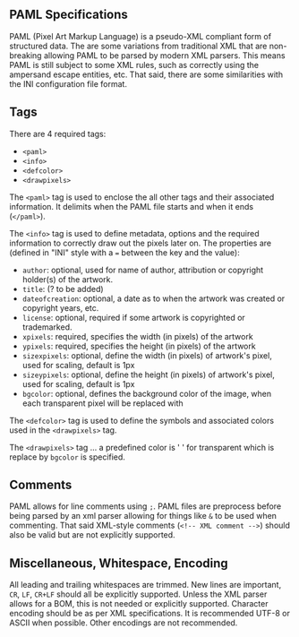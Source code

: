 PAML Specifications
--------------------------------------

PAML (Pixel Art Markup Language) is a pseudo-XML compliant form of structured data. The are some variations from traditional XML that are non-breaking allowing PAML to be parsed by modern XML parsers. This means PAML is still subject to some XML rules, such as correctly using the ampersand escape entities, etc. That said, there are some similarities with the INI configuration file format.

## Tags
There are 4 required tags:
- `<paml>`
- `<info>`
- `<defcolor>`
- `<drawpixels>`

The `<paml>` tag is used to enclose the all other tags and their associated information. It delimits when the PAML file starts and when it ends (`</paml>`).
  
The `<info>` tag is used to define metadata, options and the required information to correctly draw out the pixels later on. The properties are (defined in "INI" style with a `=` between the key and the value):
- `author`: optional, used for name of author, attribution or copyright holder(s) of the artwork.
- `title`: (? to be added)
- `dateofcreation`: optional, a date as to when the artwork was created or copyright years, etc.
- `license`: optional, required if some artwork is copyrighted or trademarked.
- `xpixels`: required, specifies the width (in pixels) of the artwork
- `ypixels`: required, specifies the height (in pixels) of the artwork
- `sizexpixels`: optional, define the width (in pixels) of artwork's pixel, used for scaling, default is 1px
- `sizeypixels`: optional, define the height (in pixels) of artwork's pixel, used for scaling, default is 1px
- `bgcolor`: optional, defines the background color of the image, when each transparent pixel will be replaced with

The `<defcolor>` tag is used to define the symbols and associated colors used in the `<drawpixels>` tag. 

The `<drawpixels>` tag ...
a predefined color is ' ' for transparent which is replace by `bgcolor` is specified.

## Comments
PAML allows for line comments using `;`. PAML files are preprocess before being parsed by an xml parser allowing for things like `&` to be used when commenting. That said XML-style comments (`<!-- XML comment -->`) should also be valid but are not explicitly supported.

## Miscellaneous, Whitespace, Encoding
All leading and trailing whitespaces are trimmed. New lines are important, `CR`, `LF`, `CR+LF` should all be explicitly supported. Unless the XML parser allows for a BOM, this is not needed or explicitly supported. Character encoding should be as per XML specifications. It is recommended UTF-8 or ASCII when possible. Other encodings are not recommended.